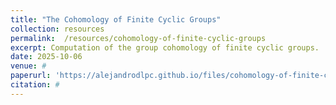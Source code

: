```yaml
---
title: "The Cohomology of Finite Cyclic Groups"
collection: resources
permalink:  /resources/cohomology-of-finite-cyclic-groups
excerpt: Computation of the group cohomology of finite cyclic groups.
date: 2025-10-06
venue: #
paperurl: 'https://alejandrodlpc.github.io/files/cohomology-of-finite-cyclic-groups.pdf'
citation: #
---
```

